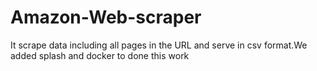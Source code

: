 # Amazon-Web-scraper
It scrape data including all pages in the URL and serve in  csv format.We added splash and docker to done this work

